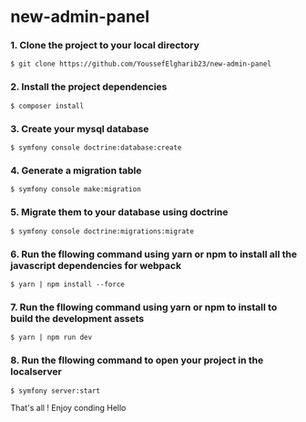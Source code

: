 # new-admin-panel

### 1. Clone the project to your local directory 
```
$ git clone https://github.com/YoussefElgharib23/new-admin-panel
```

### 2. Install the project dependencies
```
$ composer install 
```

### 3. Create your mysql database
```
$ symfony console doctrine:database:create
```


### 4. Generate a migration table
```
$ symfony console make:migration
```

### 5. Migrate them to your database using doctrine
```
$ symfony console doctrine:migrations:migrate
```

### 6. Run the fllowing command using yarn or npm to install all the javascript dependencies for webpack
```
$ yarn | npm install --force
```

### 7. Run the fllowing command using yarn or npm to install to build the development assets
```
$ yarn | npm run dev
```

### 8. Run the fllowing command to open your project in the localserver
```
$ symfony server:start 
```

That's all !
Enjoy conding Hello
